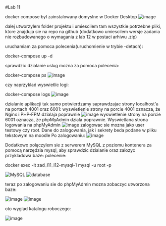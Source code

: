 #Lab 11

docker compose byl zainstalowany domyslne w Docker Desktop
![image](https://github.com/PusyHunter/-PAwChO_Lab11_Lab12/assets/98088572/6e4f0779-4002-40be-b637-b3df07e54ed5)

dalej utworzylem folder projektu i umiescilem tam wszystkie potrzebne pliki, ktore znajduja sie na repo na github
(dodatkowo umiescilem wersje zadania nie rozbudowanego o wymagania z lab 12 w postaci arhiwu .zip)

uruchamiam za pomoca polecenia(uruchomienie w trybie -detach):

docker-compose up -d

sprawdzic dzialanie uslug mozna za pomoca polecenia:

docker-compose ps
![image](https://github.com/PusyHunter/-PAwChO_Lab11_Lab12/assets/98088572/c40ea469-fce6-4e4d-82ca-153673521ef0)

czy naprzyklad wyswietlic  logi:

docker-compose logs
![image](https://github.com/PusyHunter/-PAwChO_Lab11_Lab12/assets/98088572/759d8832-78e8-422d-a99a-9cd9d458fcc1)

dzialanie aplikacji tak samo  potwierdzamy   saprawdzajac strony localhost'a na portach 4001 oraz 6001:
wyswietlenie strony na porcie 4001 oznacza, że Nginx i PHP-FPM dzialaja poprawnie
![image](https://github.com/PusyHunter/-PAwChO_Lab11_Lab12/assets/98088572/0bfbd605-ce4a-4400-9024-dbad84d82033)
wyswietlenie strony na porcie 6001 oznacza, że phpMyAdmin dziala poprawnie.
Wyswietlana strona logowania na phpMyAdmin
![image](https://github.com/PusyHunter/-PAwChO_Lab11_Lab12/assets/98088572/082cf239-9c85-4b80-8293-f221c0a62319)
zalogowac sie mozna jako user testowy czy root. Dane do zalogowania, jak i sekrety beda podane w pliku tekstowym na moodle
Po zalogowaniu:
![image](https://github.com/PusyHunter/-PAwChO_Lab11_Lab12/assets/98088572/b834505c-4177-4d22-8e11-43ec0727d15e)

Dodatkowo polączylem sie z serwerem MySQL z poziomu kontenera za pomocą narzędzia mysql, aby sprawdzic dzialanie oraz zalozyc przykladowa baze:
polecenie:

docker exec -it zad_l11_l12-mysql-1 mysql -u root -p

![MySQL](https://github.com/PusyHunter/-PAwChO_Lab11_Lab12/assets/98088572/aebfc091-d6c8-4284-b64a-e2e3e305ae00)
![database](https://github.com/PusyHunter/-PAwChO_Lab11_Lab12/assets/98088572/70728608-55bf-434f-922c-1f206b458a37)

teraz po zalogowaniu sie do phpMyAdmin mozna zobaczyc utworzona baze:

![image](https://github.com/PusyHunter/-PAwChO_Lab11_Lab12/assets/98088572/6fafa45b-a3f3-4d70-844b-dfeee40eb49c)
![image](https://github.com/PusyHunter/-PAwChO_Lab11_Lab12/assets/98088572/65db3ff5-04e6-4771-a4e8-b7ac1a64af85)

oto wyglad katalogu roboczego:

![image](https://github.com/PusyHunter/-PAwChO_Lab11_Lab12/assets/98088572/54a9ec9b-d4a2-44dd-99e9-a470b9406ead)
